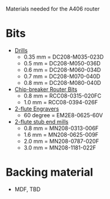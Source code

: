 Materials needed for the A406 router

# Bits

- [Drills](http://precisebits.com/products/carbidebits/drills.asp?tsPT=!!!MetricDrillBits!!!)
   - 0.35 mm = DC208-M035-023D
   - 0.5 mm = DC208-M050-036D
   - 0.6 mm = DC208-M060-034D
   - 0.7 mm = DC208-M070-040D 
   - 0.8 mm = DC208-M080-040D
- [Chip-breaker Router Bits](http://precisebits.com/products/carbidebits/fcrouter.asp)
   - 0.8 mm = RCC08-0315-020FC
   - 1.0 mm = RCC08-0394-026F
- [2-flute Engravers](http://precisebits.com/products/carbidebits/scoreengrave.asp)
   - 60 degree = EM2E8-0625-60V
- [2-flute stub end mills](http://precisebits.com/products/carbidebits/precisebit-stub.asp)
   - 0.8 mm = MN208-0313-006F
   - 1.6 mm = MN208-0625-009F
   - 2.0 mm = MN208-0787-020F
   - 3.0 mm = MN208-1181-022F

# Backing material

- MDF, TBD
